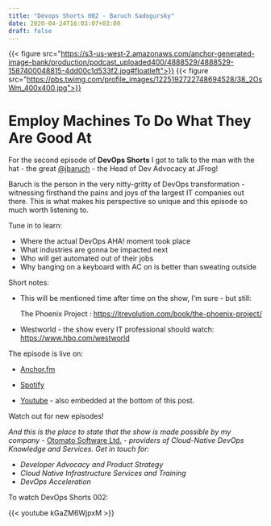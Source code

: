 ```yaml
---
title: "Devops Shorts 002 - Baruch Sadogursky"
date: 2020-04-24T16:03:07+03:00
draft: false
---
```

{{< figure src="https://s3-us-west-2.amazonaws.com/anchor-generated-image-bank/production/podcast_uploaded400/4888529/4888529-1587400048815-4dd00c1d533f2.jpg#floatleft">}}
{{< figure src="https://pbs.twimg.com/profile_images/1225192722748694528/38_2OsWm_400x400.jpg">}}
# Employ Machines To Do What They Are Good At

For the second episode of **DevOps Shorts** I got to talk to the man with the hat - the great [@jbaruch](https://twitter.com/jbaruch) - the Head of Dev Advocacy at JFrog! 

Baruch is the person in the very nitty-gritty of DevOps transformation - witnessing firsthand the pains and joys of the largest IT companies out there.
This is what makes his perspective so unique and this episode so much worth listening to.

Tune in to learn:
- Where the actual DevOps AHA! moment took place
- What industries are gonna be impacted next
- Who will get automated out of their jobs
- Why banging on a keyboard with AC on is better than sweating outside

Short notes:
- This will be mentioned time after time on the show, I'm sure - but still:

   The Phoenix Project : https://itrevolution.com/book/the-phoenix-project/

- Westworld - the show every IT professional should watch: https://www.hbo.com/westworld


The episode is live on:

- [Anchor.fm](https://anchor.fm/devops-shorts/episodes/Baruch-Sadogursky---Let-Machines-Do-What-They-Are-Good-At-ed5srh)

- [Spotify](https://t.co/r13O1CpTlH)

- [Youtube](https://www.youtube.com/watch?v=kGaZM6WjpxM) - also embedded at the bottom of this post.

Watch out for new episodes!

_And this is the place to state that the show is made possible by my company_ - 
[Otomato Software Ltd.](https://otomato.io) - _providers of Cloud-Native DevOps Knowledge and Services._
_Get in touch for:_
- _Developer Advocacy and Product Strategy_
- _Cloud Native Infrastructure Services and Training_
- _DevOps Acceleration_

To watch DevOps Shorts 002:

{{< youtube kGaZM6WjpxM >}}
